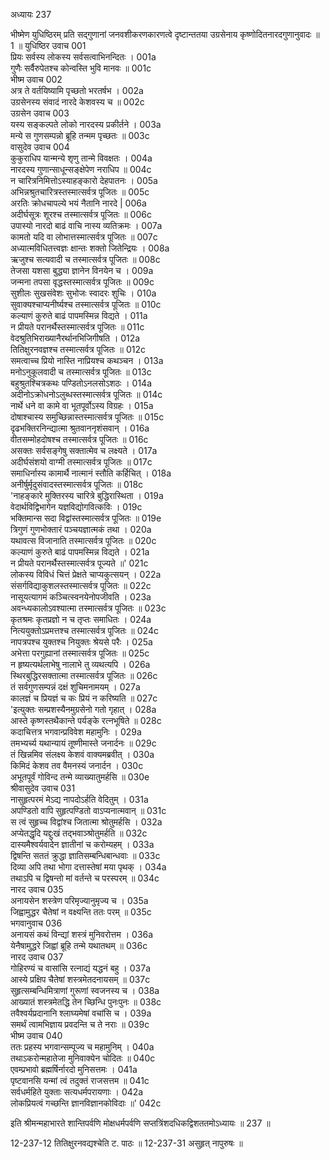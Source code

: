 अध्यायः 237

भीष्मेण युधिष्ठिरम् प्रति सद्गुणानां जनवशीकरणकारणत्वे दृष्टान्ततया उग्रसेनाय कृष्णोदितनारदगुणानुवादः ॥ 1 ॥
युधिष्ठिर उवाच 	001  
प्रियः सर्वस्य लोकस्य सर्वसत्वाभिनन्दितः ।	001a  
गुणैः सर्वैरुपेतश्च कोन्वस्ति भुवि मानवः ॥	001c  
भीष्म उवाच 	002  
अत्र ते वर्तयिष्यामि पृच्छतो भरतर्षभ ।	002a  
उग्रसेनस्य संवादं नारदे केशवस्य च ॥	002c  
उग्रसेन उवाच 	003  
यस्य सङ्कल्पते लोको नारदस्य प्रकीर्तने ।	003a  
मन्ये स गुणसम्पन्नो ब्रूहि तन्मम पृच्छतः ॥	003c  
वासुदेव उवाच 	004  
कुकुराधिप यान्मन्ये शृणु तान्मे विवक्षतः ।	004a  
नारदस्य गुणान्साधून्सङ्क्षेपेण नराधिप ॥	004c  
न चारित्रनिमित्तोऽस्याहङ्कारो देहपातनः ।	005a  
अभिन्नश्रुतचारित्रस्तस्मात्सर्वत्र पूजितः ॥	005c  
अरतिः क्रोधचापल्ये भयं नैतानि नारदे |	006a  
अदीर्घसूत्रः शूरश्च तस्मात्सर्वत्र पूजितः ॥	006c  
उपास्यो नारदो बाढं वाचि नास्य व्यतिक्रमः ।	007a  
कामतो यदि वा लोभात्तस्मात्सर्वत्र पूजितः ॥	007c  
अध्यात्मविधितत्त्वज्ञः क्षान्तः शक्तो जितेन्द्रियः ।	008a  
ऋजुश्च सत्यवादी च तस्मात्सर्वत्र पूजितः ॥	008c  
तेजसा यशसा बुद्ध्या ज्ञानेन विनयेन च ।	009a  
जन्मना तपसा वृद्धस्तस्मात्सर्वत्र पूजितः ॥	009c  
सुशीलः सुखसंवेशः सुभोजः स्वादरः शुचिः ।	010a  
सुवाक्यश्चाप्यनीर्ष्यश्च तस्मात्सर्वत्र पूजितः ॥	010c  
कल्याणं कुरुते बाढं पापमस्मिन्न विद्यते ।	011a  
न प्रीयते परानर्थैस्तस्मात्सर्वत्र पूजितः ॥	011c  
वेदश्रुतिभिराख्यानैरर्थानभिजिगीषति ।	012a  
तितिक्षुरनवज्ञश्च तस्मात्सर्वत्र पूजितः ॥	012c  
समत्वाच्च प्रियो नास्ति नाप्रियश्च कथञ्चन ।	013a  
मनोऽनुकूलवादी च तस्मात्सर्वत्र पूजितः ॥	013c  
बहुश्रुतश्चित्रकथः पण्डितोऽनलसोऽशठः ।	014a  
अदीनोऽक्रोधनोऽलुब्धस्तस्मात्सर्वत्र पूजितः ॥	014c  
नार्थे धने वा कामे वा भूतपूर्वोऽस्य विग्रहः ।	015a  
दोषाश्चास्य समुच्छिन्नास्तस्मात्सर्वत्र पूजितः ॥	015c  
दृढभक्तिरनिन्द्यात्मा श्रुतवाननृशंसवान् ।	016a  
वीतसम्मोहदोषश्च तस्मात्सर्वत्र पूजितः ॥	016c  
असक्तः सर्वसङ्गेषु सक्तात्मेव च लक्ष्यते ।	017a  
अदीर्घसंशयो वाग्मी तस्मात्सर्वत्र पूजितः ॥	017c  
समाधिर्नास्य कामार्थै नात्मानं स्तौति कर्हिचित् ।	018a  
अनीर्षुर्मृदुसंवादस्तस्मात्सर्वत्र पूजितः ॥	018c  
\'नाहङ्कारे मुक्तिरस्य चारित्रे बुद्धिरास्थिता ।	019a  
वेदार्थविद्विभागेन यज्ञविद्योगवित्कविः ।	019c  
भक्तिमान्स सदा विद्वांस्तस्मात्सर्वत्र पूजितः ॥	019e  
त्रिगुणं गुणभोक्तारं पञ्चयज्ञात्मकं तथा ।	020a  
यथावत्स विजानाति तस्मात्सर्वत्र पूजितः ॥	020c  
कल्याणं कुरुते बाढं पापमस्मिन्न विद्यते ।	021a  
न प्रीयते परानर्थैस्तस्मात्सर्वत्र पूज्यते ॥\'	021c  
लोकस्य विविधं चित्तं प्रेक्षते चाप्यकुत्सयन् ।	022a  
संसर्गविद्याकुशलस्तस्मात्सर्वत्र पूजितः ॥	022c  
नासूयत्यागमं कञ्चित्स्वनयेनोपजीवति ।	023a  
अवन्ध्यकालोऽवश्यात्मा तस्मात्सर्वत्र पूजितः ॥	023c  
कृतश्रमः कृतप्रज्ञो न च तृप्तः समाधितः ।	024a  
नित्ययुक्तोऽप्रमत्तश्च तस्मात्सर्वत्र पूजितः ॥	024c  
नापत्रपश्च युक्तश्च नियुक्तः श्रेयसे परैः ।	025a  
अभेत्ता परगुह्यानां तस्मात्सर्वत्र पूजितः ॥	025c  
न हृष्यत्यर्थलाभेषु नालाभे तु व्यथत्यपि ।	026a  
स्थिरबुद्धिरसक्तात्मा तस्मात्सर्वत्र पूजितः ॥	026c  
तं सर्वगुणसम्पन्नं दक्षं शुचिमनामयम् ।	027a  
कालज्ञं च प्रियज्ञं च कः प्रियं न करिष्यति ॥	027c  
\'इत्युक्तः सम्प्रशस्यैनमुग्रसेनो गतो गृहात् ।	028a  
आस्ते कृष्णस्तथैकान्ते पर्यङ्के रत्नभूषिते ॥	028c  
कदाचित्तत्र भगवान्प्रविवेश महामुनिः ।	029a  
तमभ्यर्च्य यथान्यायं तूष्णीमास्ते जनार्दनः ॥	029c  
तं खिन्नमिव संलक्ष्य केशवं वाक्यमब्रवीत् ।	030a  
किमिदं केशव तव वैमनस्यं जनार्दन ।	030c  
अभूतपूर्वं गोविन्द तन्मे व्याख्यातुमर्हसि ॥	030e  
श्रीवासुदेव उवाच 	031  
नासुहृत्परमं मेऽद्य नापदोऽर्हति वेदितुम् ।	031a  
अपण्डितो वापि सुहृत्पण्डितो वाऽप्यनात्मवान् ॥	031c  
स त्वं सुहृच्च विद्वांश्च जितात्मा श्रोतुमर्हसि ।	032a  
अप्येतद्धृदि यद्दुःखं तद्भवाञ्श्रोतुमर्हति ॥	032c  
दास्यमैश्वर्यवादेन ज्ञातीनां च करोम्यहम् ।	033a  
द्विषन्ति सततं क्रुद्धा ज्ञातिसम्बन्धिबान्धवाः ॥	033c  
दिव्या अपि तथा भोगा दत्तास्तेषां मया पृथक् ।	034a  
तथाऽपि च द्विषन्तो मां वर्तन्ते च परस्परम् ॥	034c  
नारद उवाच 	035  
अनायसेन शस्त्रेण परिमृज्यानुमृज्य च ।	035a  
जिह्वामुद्धर चैतेषां न वक्ष्यन्ति ततः परम् ॥	035c  
भगवानुवाच 	036  
अनायसं कथं विन्द्यां शस्त्रं मुनिवरोत्तम ।	036a  
येनैषामुद्धरे जिह्वां ब्रूहि तन्मे यथातथम् ॥	036c  
नारद उवाच 	037  
गोहिरण्यं च वासांसि रत्नाद्यं यद्धनं बहु ।	037a  
आस्ये प्रक्षिप चैतेषां शस्त्रमेतदनायसम् ॥	037c  
सुहृत्सम्बन्धिमित्राणां गुरूणां स्वजनस्य च ।	038a  
आख्यातं शस्त्रमेतद्धि तेन च्छिन्धि पुनःपुनः ॥	038c  
तवैश्वर्यप्रदानानि श्लाघ्यमेषां वचांसि च ।	039a  
समर्थं त्वामभिज्ञाय प्रवदन्ति च ते नराः ॥	039c  
भीष्म उवाच 	040  
ततः प्रहस्य भगवान्सम्पूज्य च महामुनिम् ।	040a  
तथाऽकरोन्महातेजा मुनिवाक्येन चोदितः ॥	040c  
एवम्प्रभावो ब्रह्मर्षिर्नारदो मुनिसत्तमः ।	041a  
पृष्टवानसि यन्मां त्वं तदुक्तं राजसत्तम ॥	041c  
सर्वधर्महिते युक्ताः सत्यधर्मपरायणाः ।	042a  
लोकप्रियत्वं गच्छन्ति ज्ञानविज्ञानकोविदाः ॥\' 	042c  

इति श्रीमन्महाभारते शान्तिपर्वणि मोक्षधर्मपर्वणि सप्तत्रिंशदधिकद्विशततमोऽध्यायः ॥ 237 ॥

12-237-12 तितिक्षुरनवद्यश्चेति ट. पाठः ॥ 12-237-31 असुहृत् नापुरुषः ॥

